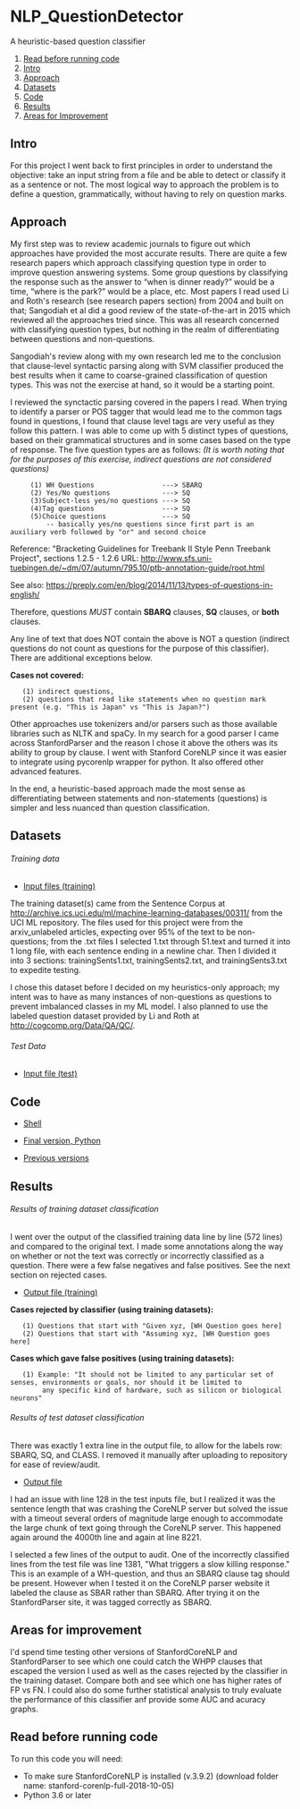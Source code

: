 # NLP_QuestionDetector
A heuristic-based question classifier

1. [Read before running code](https://github.com/garcia2015/NLP_QuestionDetector/blob/master/README.md#read-before-running-code)
2. [Intro](https://github.com/garcia2015/NLP_QuestionDetector/blob/master/README.md#intro)
3. [Approach](https://github.com/garcia2015/NLP_QuestionDetector/blob/master/README.md#approach)
4. [Datasets](https://github.com/garcia2015/NLP_QuestionDetector/blob/master/README.md#datasets)
5. [Code](https://github.com/garcia2015/NLP_QuestionDetector/blob/master/README.md#code)
6. [Results](https://github.com/garcia2015/NLP_QuestionDetector/blob/master/README.md#results)
7. [Areas for Improvement](https://github.com/garcia2015/NLP_QuestionDetector/blob/master/README.md#areas-for-improvement)

## Intro ##

For this project I went back to first principles in order to understand the objective: take an input string from a file and be able to detect or classify it as a sentence or not. The most logical way to approach the problem is to define a question, grammatically, without having to rely on question marks.

## Approach ##

My first step was to review academic journals to figure out which approaches have provided the most accurate results. There are quite a few research papers which approach classifying question type in order to improve question answering systems. Some group questions by classifying the response such as the answer to “when is dinner ready?” would be a time, “where is the park?” would be a place, etc. Most papers I read used Li and Roth's research (see research papers section) from 2004 and built on that; Sangodiah et al did a good review of the state-of-the-art in 2015 which reviewed all the approaches tried since. This was all research concerned with classifying question types, but nothing in the realm of differentiating between questions and non-questions.

Sangodiah's review along with my own research led me to the conclusion that clause-level syntactic parsing along with SVM classifier produced the best results when it came to coarse-grained classification of question types. This was not the exercise at hand, so it would be a starting point. 

I reviewed the synctactic parsing covered in the papers I read. When trying to identify a parser or POS tagger that would lead me to the common tags found in questions, I found that clause level tags are very useful as they follow this pattern. I was able to come up with 5 distinct types of questions, based on their grammatical structures and in some cases based on the type of response. The five question types are as follows:
 *(It is worth noting that for the purposes of this exercise, indirect questions are not considered questions)*
 
 ```
      (1) WH Questions                 ---> SBARQ
      (2) Yes/No questions             ---> SQ
      (3)Subject-less yes/no questions ---> SQ
      (4)Tag questions                 ---> SQ
      (5)Choice questions              ---> SQ
          -- basically yes/no questions since first part is an auxiliary verb followed by "or" and second choice
 ```
 Reference: "Bracketing Guidelines for Treebank II Style Penn Treebank Project", sections 1.2.5 - 1.2.6
            URL: http://www.sfs.uni-tuebingen.de/~dm/07/autumn/795.10/ptb-annotation-guide/root.html
  
 See also: https://preply.com/en/blog/2014/11/13/types-of-questions-in-english/
   
            
 Therefore, questions *MUST* contain **SBARQ** clauses, **SQ** clauses, or **both** clauses.
 
 Any line of text that does NOT contain the above is NOT a question (indirect questions do not count as questions for the purpose of this classifier). There are additional exceptions below.
 
 **Cases not covered:**
```
   (1) indirect questions,
   (2) questions that read like statements when no question mark present (e.g. "This is Japan" vs "This is Japan?")
```
 Other approaches use tokenizers and/or parsers such as those available libraries such as NLTK and spaCy. In my search for a good parser I came across StanfordParser and the reason I chose it above the others was its ability to group by clause. I went with Stanford CoreNLP since it was easier to integrate using pycorenlp wrapper for python. It also offered other advanced features.

In the end, a heuristic-based approach made the most sense as differentiating between statements and non-statements (questions) is simpler and less nuanced than question classification. 



## Datasets ##

###### Training data ######
- [Input files (training)](https://github.com/garcia2015/NLP_QuestionDetector/tree/master/training_data)

The training dataset(s) came from the Sentence Corpus at http://archive.ics.uci.edu/ml/machine-learning-databases/00311/ from the UCI ML repository. The files used for this project were from the arxiv_unlabeled articles, expecting over 95% of the text to be non-questions; from the .txt files I selected 1.txt through 51.text and turned it into 1 long file, with each sentence ending in a newline char. Then I divided it into 3 sections: trainingSents1.txt, trainingSents2.txt, and trainingSents3.txt to expedite testing.

I chose this dataset before I decided on my heuristics-only approach; my intent was to have as many instances of non-questions as questions to prevent imbalanced classes in my ML model. I also planned to use the labeled question dataset provided by Li and Roth at http://cogcomp.org/Data/QA/QC/. 

###### Test Data ######
- [Input file (test)](https://github.com/garcia2015/NLP_QuestionDetector/blob/master/test-inputs.txt)

## Code ##
- [Shell](https://github.com/garcia2015/NLP_QuestionDetector/blob/master/qDetect.sh)
- [Final version, Python](https://github.com/garcia2015/NLP_QuestionDetector/blob/master/qDetect_v3.py)

- [Previous versions](https://github.com/garcia2015/NLP_QuestionDetector/tree/older-versions)

## Results ##

###### Results of training dataset classification ######
I went over the output of the classified training data line by line (572 lines) and compared to the original text. I made some annotations along the way on whether or not the text was correctly or incorrectly classified as a question. There were a few false negatives and false positives. See the next section on rejected cases. 
- [Output file (training)](ToucanAI-QDetector/classifiedSents_annotated.txt)

**Cases rejected by classifier (using training datasets):**
```
   (1) Questions that start with "Given xyz, [WH Question goes here]
   (2) Questions that start with "Assuming xyz, [WH Question goes here]
```
**Cases which gave false positives (using training datasets):**
```
   (1) Example: "It should not be limited to any particular set of senses, environments or goals, nor should it be limited to 
        any specific kind of hardware, such as silicon or biological neurons"
```
###### Results of test dataset classification ######
There was exactly 1 extra line in the output file, to allow for the labels row: SBARQ, SQ, and CLASS. I removed it manually after uploading to repository for ease of review/audit.

- [Output file](https://github.com/garcia2015/NLP_QuestionDetector/blob/master/test-outputs.txt)
      
I had an issue with line 128 in the test inputs file, but I realized it was the sentence length that was crashing the CoreNLP server but solved the issue with a timeout several orders of magnitude large enough to accommodate the large chunk of text going through the CoreNLP server. This happened again around the 4000th line and again at line 8221. 

I selected a few lines of the output to audit. One of the incorrectly classified lines from the test file was line 1381, "What triggers a slow killing response." This is an example of a WH-question, and thus an SBARQ clause tag should be present. However when I tested it on the CoreNLP parser website it labeled the clause as SBAR rather than SBARQ. After trying it on the StanfordParser site, it was tagged correctly as SBARQ.

## Areas for improvement ##
I'd spend time testing other versions of StanfordCoreNLP and StanfordParser to see which one could catch the WHPP clauses that escaped the version I used as well as the cases rejected by the classifier in the training dataset. Compare both and see which one has higher rates of FP vs FN. I could also do some further statistical analysis to truly evaluate the performance of this classifier anf provide some AUC and acuracy graphs.
  
  
## Read before running code ##

To run this code you will need:
- To make sure StanfordCoreNLP is installed (v.3.9.2) (download folder name: stanford-corenlp-full-2018-10-05)
- Python 3.6 or later



